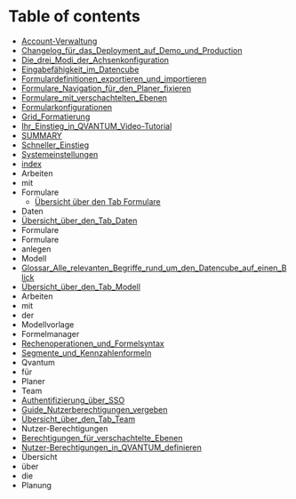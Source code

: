 # Table of contents
  - [Account-Verwaltung](./Account-Verwaltung.md)
  - [Changelog_für_das_Deployment_auf_Demo_und_Production](./Changelog_für_das_Deployment_auf_Demo_und_Production.md)
  - [Die_drei_Modi_der_Achsenkonfiguration](./Die_drei_Modi_der_Achsenkonfiguration.md)
  - [Eingabefähigkeit_im_Datencube](./Eingabefähigkeit_im_Datencube.md)
  - [Formulardefinitionen_exportieren_und_importieren](./Formulardefinitionen_exportieren_und_importieren.md)
  - [Formulare_Navigation_für_den_Planer_fixieren](./Formulare_Navigation_für_den_Planer_fixieren.md)
  - [Formulare_mit_verschachtelten_Ebenen](./Formulare_mit_verschachtelten_Ebenen.md)
  - [Formularkonfigurationen](./Formularkonfigurationen.md)
  - [Grid_Formatierung](./Grid_Formatierung.md)
  - [Ihr_Einstieg_in_QVANTUM_Video-Tutorial](./Ihr_Einstieg_in_QVANTUM_Video-Tutorial.md)
  - [SUMMARY](./SUMMARY.md)
  - [Schneller_Einstieg](./Schneller_Einstieg.md)
  - [Systemeinstellungen](./Systemeinstellungen.md)
  - [index](./index.md)
  - Arbeiten
  - mit
  - Formulare
    - [Übersicht über den Tab Formulare](./Übersicht_über_den_Tab_Formulare.md)
  - Daten
  - [Übersicht_über_den_Tab_Daten](./Daten/Übersicht_über_den_Tab_Daten.md)
  - Formulare
  - Formulare
  - anlegen
  - Modell
  - [Glossar_Alle_relevanten_Begriffe_rund_um_den_Datencube_auf_einen_Blick](./Modell/Glossar_Alle_relevanten_Begriffe_rund_um_den_Datencube_auf_einen_Blick.md)
  - [Übersicht_über_den_Tab_Modell](./Modell/Übersicht_über_den_Tab_Modell.md)
  - Arbeiten
  - mit
  - der
  - Modellvorlage
  - Formelmanager
  - [Rechenoperationen_und_Formelsyntax](./Modell/Formelmanager/Rechenoperationen_und_Formelsyntax.md)
  - [Segmente_und_Kennzahlenformeln](./Modell/Formelmanager/Segmente_und_Kennzahlenformeln.md)
  - Qvantum
  - für
  - Planer
  - Team
  - [Authentifizierung_über_SSO](./Team/Authentifizierung_über_SSO.md)
  - [Guide_Nutzerberechtigungen_vergeben](./Team/Guide_Nutzerberechtigungen_vergeben.md)
  - [Übersicht_über_den_Tab_Team](./Team/Übersicht_über_den_Tab_Team.md)
  - Nutzer-Berechtigungen
  - [Berechtigungen_für_verschachtelte_Ebenen](./Team/Nutzer-Berechtigungen/Berechtigungen_für_verschachtelte_Ebenen.md)
  - [Nutzer-Berechtigungen_in_QVANTUM_definieren](./Team/Nutzer-Berechtigungen/Nutzer-Berechtigungen_in_QVANTUM_definieren.md)
  - Übersicht
  - über
  - die
  - Planung

